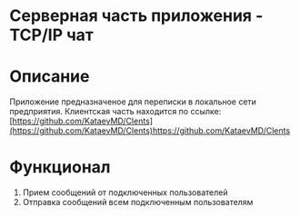 # Серверная часть приложения - TCP/IP чат
# Описание
Приложение предназначеное для переписки в локальное сети предприятия. Клиентская часть находится по ссылке: [https://github.com/KataevMD/Clents](https://github.com/KataevMD/Clents)https://github.com/KataevMD/Clents
# Функционал
1. Прием сообщений от подключенных пользователей
2. Отправка сообщений всем подключенным пользователям
